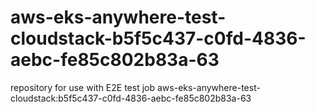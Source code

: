 # aws-eks-anywhere-test-cloudstack-b5f5c437-c0fd-4836-aebc-fe85c802b83a-63
repository for use with E2E test job aws-eks-anywhere-test-cloudstack:b5f5c437-c0fd-4836-aebc-fe85c802b83a-63
